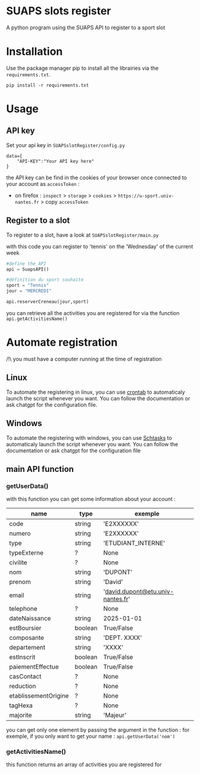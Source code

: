 # SUAPS slots register

A python program using the SUAPS API to register to a sport slot

# Installation

Use the package manager pip to install all the librairies via the `requirements.txt`.

`pip install -r requirements.txt`

# Usage

## API key 

Set your api key in  `SUAPSslotRegister/config.py` 

```
data={
    "API-KEY":"Your API key here"
}
```

the API key can be find in the cookies of your browser once connected to your account as `accessToken` :
- on firefox : `inspect` > `storage` > `cookies` > `https://u-sport.univ-nantes.fr` > copy `accessToken`

## Register to a slot

To register to a slot, have a look at `SUAPSslotRegister/main.py`

with this code you can register to 'tennis' on the 'Wednesday' of the current week

```py
#define the API
api = SuapsAPI()

#définition du sport souhaité
sport = "Tennis"
jour = "MERCREDI"

api.reserverCreneau(jour,sport)
```

you can retrieve all the activities you are registered for via the function `api.getActivitiesName()`

# Automate registration 
/!\ you must have a computer running at the time of registration

## Linux

To automate the registering in linux, you can use [crontab](https://doc.ubuntu-fr.org/cron) to automaticaly launch the script whenever you want. You can follow the documentation or ask chatgpt for the configuration file.

## Windows

To automate the registering with windows, you can use  [Schtasks](https://learn.microsoft.com/en-us/previous-versions/orphan-topics/ws.10/cc772785(v=ws.10)?redirectedfrom=MSDN) to automaticaly launch the script whenever you want. You can follow the documentation or ask chatgpt for the configuration file

## main API function

### **getUserData()**
with this function you can get some information about your account :

| name | type | exemple |
|--|--|--|
| code | string | 'E2XXXXXX' |
| numero | string | 'E2XXXXXX' |
| type | string | 'ETUDIANT_INTERNE' |
| typeExterne | ? | None |
| civilite | ? | None |
| nom | string | 'DUPONT' |
| prenom | string | 'David' |
| email | string | 'david.dupont@etu.univ-nantes.fr' |
| telephone | ? | None |
| dateNaissance | string | 2025-01-01 |
| estBoursier | boolean | True/False |
| composante | string | 'DEPT. XXXX' |
| departement | string | 'XXXX' |
| estInscrit | boolean | True/False |
| paiementEffectue | boolean | True/False |
| casContact | ? | None |
| reduction | ? | None |
| etablissementOrigine | ? | None |
| tagHexa | ? | None |
| majorite | string | 'Majeur' |

you can get only one element by passing the argument in the function :
for exemple, if you only want to get your name :
`api.getUserData('nom')`

### **getActivitiesName()**

this function returns an array of activities you are registered for

